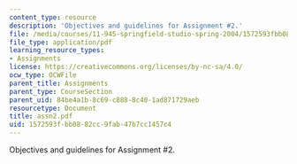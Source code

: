 ```yaml
---
content_type: resource
description: 'Objectives and guidelines for Assignment #2.'
file: /media/courses/11-945-springfield-studio-spring-2004/1572593fbb0882cc9fab47b7cc1457c4_assn2.pdf
file_type: application/pdf
learning_resource_types:
- Assignments
license: https://creativecommons.org/licenses/by-nc-sa/4.0/
ocw_type: OCWFile
parent_title: Assignments
parent_type: CourseSection
parent_uid: 84be4a1b-8c69-c888-8c40-1ad871729aeb
resourcetype: Document
title: assn2.pdf
uid: 1572593f-bb08-82cc-9fab-47b7cc1457c4
---
```

Objectives and guidelines for Assignment #2.